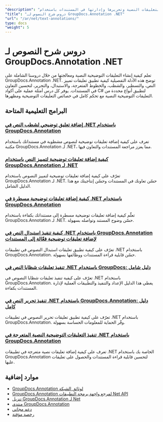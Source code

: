 ```yaml
---
"description": "دروس تعليمية خطوة بخطوة حول كيفية إضافة التعليقات النصية وتحريرها وإدارتها في المستندات باستخدام GroupDocs.Annotation لـ .NET."
"title": "دروس شرح النصوص لـ GroupDocs.Annotation .NET"
"url": "/ar/net/text-annotations/"
type: docs
"weight": 5
---
```


# دروس شرح النصوص لـ GroupDocs.Annotation .NET

تعلم كيفية إنشاء التعليقات التوضيحية النصية ومعالجتها من خلال دروسنا الشاملة على GroupDocs.Annotation .NET. توضح هذه الأدلة التفصيلية كيفية تطبيق تعليقات تمييز النص، والتسطير، والشطب، والخطوط المتعرجة، والاستبدال، والتحرير، لتحسين التعاون في المستندات. يوفر كل درس أمثلة عملية على أكواد C# لتطبيق أنواع محددة من التعليقات التوضيحية النصية مع تحكم كامل في خصائص التعليقات التوضيحية ومظهرها.

## البرامج التعليمية المتاحة

### [إضافة تعليق توضيحي لشطب النص في .NET باستخدام GroupDocs.Annotation](./add-text-strikeout-annotation-dotnet-groupdocs/)
تعرف على كيفية إضافة تعليقات توضيحية لنصوص مشطوبة في مستنداتك باستخدام مكتبة GroupDocs.Annotation لـ .NET، مما يعزز مراجعة المستندات والتعاون فيها.

### [كيفية إضافة تعليقات توضيحية لتمييز النص باستخدام GroupDocs.Annotation لـ .NET](./groupdocs-annotation-net-text-highlight/)
تعرّف على كيفية إضافة تعليقات توضيحية لتمييز النصوص باستخدام GroupDocs.Annotation لـ .NET. حسّن تعاونك في المستندات وحسّن إنتاجيتك مع هذا الدليل الشامل.

### [كيفية إضافة تعليقات توضيحية مسطرة في .NET باستخدام GroupDocs.Annotation](./add-underline-annotations-dotnet-groupdocs/)
تعلّم كيفية إضافة تعليقات توضيحية مسطرة إلى مستنداتك بكفاءة باستخدام GroupDocs.Annotation لـ .NET. حسّن وضوح المستند وتواصله بسهولة.

### [كيفية تنفيذ استبدال النص في .NET باستخدام GroupDocs.Annotation لإضافة تعليقات توضيحية فعّالة إلى المستندات](./implement-text-replacement-net-groupdocs-annotation/)
تعرّف على كيفية تطبيق تعليقات استبدال النصوص في تطبيقات .NET باستخدام GroupDocs.Annotation. حسّن قابلية قراءة المستندات ووظائفها بسهولة.

### [تنفيذ تعليقات شظايا النص في .NET باستخدام GroupDocs: دليل شامل](./implement-text-fragment-annotations-net-groupdocs/)
تعرّف على كيفية تنفيذ تعليقات شظايا النصوص في .NET باستخدام GroupDocs.Annotation. يغطي هذا الدليل الإعداد والتنفيذ والتطبيقات العملية لإدارة المستندات بكفاءة.

### [تنفيذ تحرير النص في .NET باستخدام GroupDocs.Annotation: دليل كامل](./implement-text-redaction-dotnet-groupdocs-annotation/)
تعرّف على كيفية تطبيق تعليقات تحرير النصوص في تطبيقات .NET باستخدام GroupDocs.Annotation. وفّر الحماية للمعلومات الحساسة بسهولة.

### [تنفيذ التعليقات التوضيحية النصية المتعرجة في .NET باستخدام GroupDocs.Annotation](./implement-squiggly-annotations-net-groupdocs/)
تعرف على كيفية إضافة تعليقات نصية متعرجة في تطبيقات .NET الخاصة بك باستخدام GroupDocs.Annotation لتحسين قابلية قراءة المستندات والحصول على تعليقات عليها.

## موارد إضافية

- [GroupDocs.Annotation لوثائق الشبكة](https://docs.groupdocs.com/annotation/net/)
- [GroupDocs.Annotation لمرجع واجهة برمجة التطبيقات Net API](https://reference.groupdocs.com/annotation/net/)
- [تنزيل GroupDocs.Annotation لـ Net](https://releases.groupdocs.com/annotation/net/)
- [منتدى GroupDocs.Annotation](https://forum.groupdocs.com/c/annotation)
- [دعم مجاني](https://forum.groupdocs.com/)
- [رخصة مؤقتة](https://purchase.groupdocs.com/temporary-license/)
